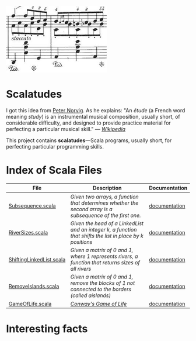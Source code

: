 <img src="./logo.jpeg" alt="logo"/>


# Scalatudes

I got this idea from [Peter Norvig](https://github.com/norvig). As he explains:
"An *étude* (a French word meaning *study*) is an instrumental musical composition, 
usually short, of considerable difficulty, and designed to provide practice material 
for perfecting a particular musical skill." — [*Wikipedia*](https://en.wikipedia.org/wiki/%C3%89tude)

This project contains **scalatudes**—Scala programs, usually short, for perfecting 
particular programming skills.

# Index of Scala Files

| File                                                                        | Description                                                                                                | Documentation                                            |
|-----------------------------------------------------------------------------|------------------------------------------------------------------------------------------------------------|----------------------------------------------------------|
| [Subsequence.scala](/src/main/scala/etudes/Subsequence.scala)               | *Given two arrays, a function that determines whether the second array is a subsequence of the first one.* | [documentation](/doc/algoexpert/SubSequence.md)          |
| [RiverSizes.scala](/src/main/scala/etudes/RiverSizes.scala)                 | *Given the head of a LinkedList and an integer k, a function that shifts the list in place by k positions* | [documentation](/doc/algoexpert/RiversSize.md) |
| [ShiftingLinkedList.scala](/src/main/scala/etudes/ShiftingLinkedList.scala) | *Given a matrix of 0 and 1, where 1 represents rivers, a function that returns sizes of all rivers*        | [documentation](/doc/algoexpert/ShiftingLinkedList.md)         |
| [RemoveIslands.scala](/src/main/scala/etudes/RemoveIslands.scala)           | *Given a matrix of 0 and 1, remove the blocks of 1 not connected to the borders (called aislands)*         | [documentation](/doc/algoexpert/RiversSize.md)
| [GameOfLife.scala](/src/main/scala/etudes/GameOfLife.scala)                 | *[Conway's Game of Life](https://en.wikipedia.org/wiki/Conway%27s_Game_of_Life)*                           | [documentation](/doc/GameOfLife.md)


# Interesting facts 

